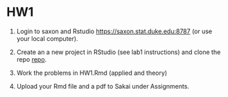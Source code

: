 # HW1

1) Login to saxon and Rstudio https://saxon.stat.duke.edu:8787 (or use your local computer).

2) Create an a new project in RStudio (see lab1 instructions) and clone the repo [repo](http://github.com/sta521-f19/HW1.git).

3) Work the problems in HW1.Rmd  (applied and theory)

4) Upload your Rmd file and a pdf to Sakai under Assignments.
